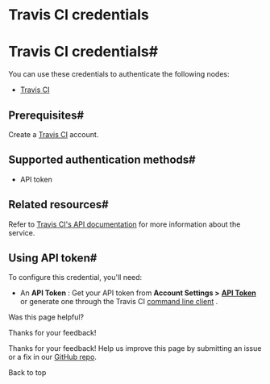 # Travis CI credentials

[ ](https://github.com/n8n-io/n8n-docs/edit/main/docs/integrations/builtin/credentials/travisci.md "Edit this page")

# Travis CI credentials#

You can use these credentials to authenticate the following nodes:

  * [Travis CI](../../app-nodes/n8n-nodes-base.travisci/)



## Prerequisites#

Create a [Travis CI](https://travis-ci.org/) account.

## Supported authentication methods#

  * API token



## Related resources#

Refer to [Travis CI's API documentation](https://docs.travis-ci.com/user/developer/) for more information about the service.

## Using API token#

To configure this credential, you'll need:

  * An **API Token** : Get your API token from **Account Settings >** [**API Token**](https://packagecloud.io/api_token) or generate one through the Travis CI [command line client](https://github.com/travis-ci/travis.rb#installation) .

Was this page helpful? 

Thanks for your feedback! 

Thanks for your feedback! Help us improve this page by submitting an issue or a fix in our [GitHub repo](https://github.com/n8n-io/n8n-docs). 

Back to top 
